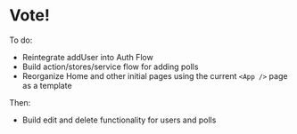 # Vote!

To do:

* Reintegrate addUser into Auth Flow
* Build action/stores/service flow for adding polls
* Reorganize Home and other initial pages using the current `<App />` page as a template

Then:

* Build edit and delete functionality for users and polls
